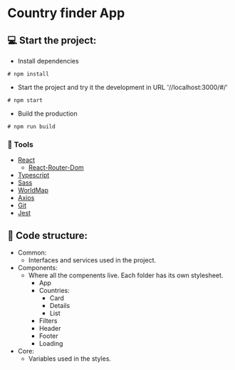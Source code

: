 # Country finder App 

## :computer: Start the project:

- Install dependencies 
```
# npm install
```


- Start the project and try it the development in URL '//localhost:3000/#/'
```
# npm start
```


- Build the production 
```
# npm run build
```

### :wrench: Tools

- [React](https://es.reactjs.org/)
    - [React-Router-Dom](https://reactrouter.com/web/guides/quick-start)
- [Typescript](https://www.typescriptlang.org/docs/handbook/react.html)
- [Sass](https://sass-lang.com/)
- [WorldMap](https://www.npmjs.com/package/react-svg-worldmap)
- [Axios](https://github.com/axios/axios)
- [Git](https://git-scm.com/)
- [Jest](https://jestjs.io/)

## :open_file_folder: Code structure:

- Common:
    - Interfaces and services used in the project.
- Components: 
    - Where all the compenents live. Each folder has its own stylesheet.
        - App
        - Countries:
			- Card
			- Details
			- List
        - Filters
        - Header
        - Footer
        - Loading
- Core: 
    - Variables used in the styles.